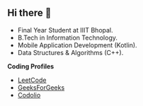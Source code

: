 ## Hi there 👋

<!--
**JiitAsh/JiitAsh** is a ✨ _special_ ✨ repository because its `README.md` (this file) appears on your GitHub profile.

Here are some ideas to get you started:

- 🔭 I’m currently working on ...
- 🌱 I’m currently learning ...
- 👯 I’m looking to collaborate on ...
- 🤔 I’m looking for help with ...
- 💬 Ask me about ...
- 📫 How to reach me: ...
- 😄 Pronouns: ...
- ⚡ Fun fact: ...
-->

- Final Year Student at IIIT Bhopal.
- B.Tech in Information Technology.
- Mobile Application Development (Kotlin).
- Data Structures & Algorithms (C++).


__Coding Profiles__
- [LeetCode](https://leetcode.com/JiitAsh/)
- [GeeksForGeeks](http://rb.gy/3nw8v)
- [Codolio](https://codolio.com/profile/JiitAsh)
